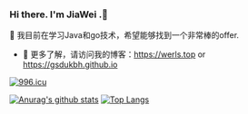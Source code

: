 ### Hi there. I'm JiaWei  .👋

🌱 我目前在学习Java和go技术，希望能够找到一个非常棒的offer. 
- 🍡 更多了解，请访问我的博客：<https://werls.top> or <https://gsdukbh.github.io>

[![996.icu](https://img.shields.io/badge/link-996.icu-red.svg)](https://996.icu)

[![Anurag's github stats](https://github-readme-stats.vercel.app/api?username=gsdukbh)](https://github.com/anuraghazra/github-readme-stats)
[![Top Langs](https://github-readme-stats.vercel.app/api/top-langs/?username=gsdukbh&layout=compact)](https://github.com/anuraghazra/github-readme-stats)

<!--
**gsdukbh/gsdukbh** is a ✨ _special_ ✨ repository because its `README.md` (this file) appears on your GitHub profile.

Here are some ideas to get you started:

- 🔭 I’m currently working on ...
- 🌱 I’m currently learning ...
- 👯 I’m looking to collaborate on ...
- 🤔 I’m looking for help with ...
- 💬 Ask me about ...
- 📫 How to reach me: ...
- 😄 Pronouns: ...
- ⚡ Fun fact: ...
-->
